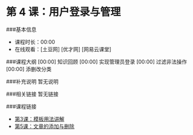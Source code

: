 第 4 课：用户登录与管理
==========================

###基本信息
- 课程时长：00:00
- 在线观看：[土豆网] [优才网] [网易云课堂]

###课程大纲
	[00:00] 知识回顾
	[00:00] 实现管理员登录
	[00:00] 过滤非法操作
	[00:00] 添删改分类
	
###补充说明
暂无说明

###相关链接
暂无链接

###课程链接

- [第3课：模板用法讲解](../lecture3/lecture3.md)
- [第5课：文章的添加与删除](../lecture5/lecture5.md)